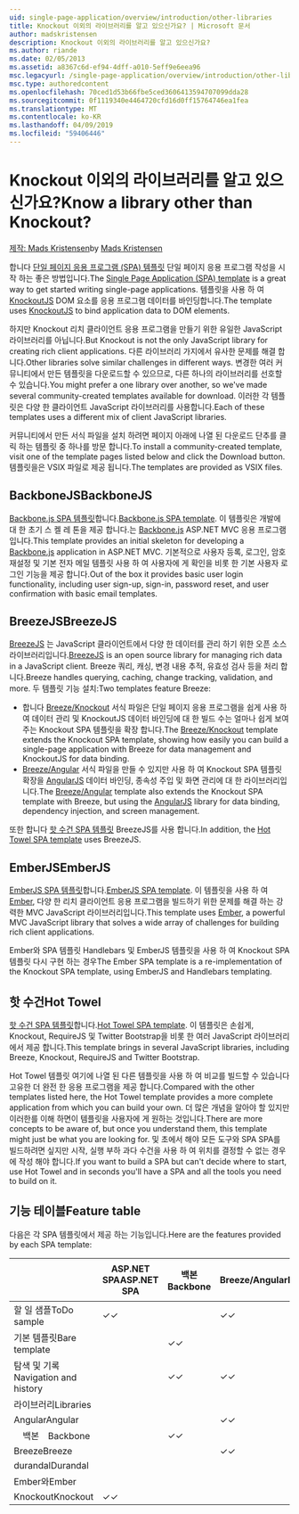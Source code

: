 ```yaml
---
uid: single-page-application/overview/introduction/other-libraries
title: Knockout 이외의 라이브러리를 알고 있으신가요? | Microsoft 문서
author: madskristensen
description: Knockout 이외의 라이브러리를 알고 있으신가요?
ms.author: riande
ms.date: 02/05/2013
ms.assetid: a8367c6d-ef94-4dff-a010-5eff9e6eea96
msc.legacyurl: /single-page-application/overview/introduction/other-libraries
msc.type: authoredcontent
ms.openlocfilehash: 70ced1d53b66fbe5ced3606413594707099dda28
ms.sourcegitcommit: 0f1119340e4464720cfd16d0ff15764746ea1fea
ms.translationtype: MT
ms.contentlocale: ko-KR
ms.lasthandoff: 04/09/2019
ms.locfileid: "59406446"
---
```

# <a name="know-a-library-other-than-knockout"></a><span data-ttu-id="cddb4-104">Knockout 이외의 라이브러리를 알고 있으신가요?</span><span class="sxs-lookup"><span data-stu-id="cddb4-104">Know a library other than Knockout?</span></span>

<span data-ttu-id="cddb4-105">[제작: Mads Kristensen](https://github.com/madskristensen)</span><span class="sxs-lookup"><span data-stu-id="cddb4-105">by [Mads Kristensen](https://github.com/madskristensen)</span></span>

<span data-ttu-id="cddb4-106">합니다 [단일 페이지 응용 프로그램 (SPA) 템플릿](knockoutjs-template.md) 단일 페이지 응용 프로그램 작성을 시작 하는 좋은 방법입니다.</span><span class="sxs-lookup"><span data-stu-id="cddb4-106">The [Single Page Application (SPA) template](knockoutjs-template.md) is a great way to get started writing single-page applications.</span></span> <span data-ttu-id="cddb4-107">템플릿을 사용 하 여 [KnockoutJS](http://knockoutjs.com/) DOM 요소를 응용 프로그램 데이터를 바인딩합니다.</span><span class="sxs-lookup"><span data-stu-id="cddb4-107">The template uses [KnockoutJS](http://knockoutjs.com/) to bind application data to DOM elements.</span></span>

<span data-ttu-id="cddb4-108">하지만 Knockout 리치 클라이언트 응용 프로그램을 만들기 위한 유일한 JavaScript 라이브러리를 아닙니다.</span><span class="sxs-lookup"><span data-stu-id="cddb4-108">But Knockout is not the only JavaScript library for creating rich client applications.</span></span> <span data-ttu-id="cddb4-109">다른 라이브러리 가지에서 유사한 문제를 해결 합니다.</span><span class="sxs-lookup"><span data-stu-id="cddb4-109">Other libraries solve similar challenges in different ways.</span></span> <span data-ttu-id="cddb4-110">변경한 여러 커뮤니티에서 만든 템플릿을 다운로드할 수 있으므로, 다른 하나의 라이브러리를 선호할 수 있습니다.</span><span class="sxs-lookup"><span data-stu-id="cddb4-110">You might prefer a one library over another, so we've made several community-created templates available for download.</span></span> <span data-ttu-id="cddb4-111">이러한 각 템플릿은 다양 한 클라이언트 JavaScript 라이브러리를 사용합니다.</span><span class="sxs-lookup"><span data-stu-id="cddb4-111">Each of these templates uses a different mix of client JavaScript libraries.</span></span>

<span data-ttu-id="cddb4-112">커뮤니티에서 만든 서식 파일을 설치 하려면 페이지 아래에 나열 된 다운로드 단추를 클릭 하는 템플릿 중 하나를 방문 합니다.</span><span class="sxs-lookup"><span data-stu-id="cddb4-112">To install a community-created template, visit one of the template pages listed below and click the Download button.</span></span> <span data-ttu-id="cddb4-113">템플릿을은 VSIX 파일로 제공 됩니다.</span><span class="sxs-lookup"><span data-stu-id="cddb4-113">The templates are provided as VSIX files.</span></span>

## <a name="backbonejs"></a><span data-ttu-id="cddb4-114">BackboneJS</span><span class="sxs-lookup"><span data-stu-id="cddb4-114">BackboneJS</span></span>

<span data-ttu-id="cddb4-115">[Backbone.js SPA 템플릿](../templates/backbonejs-template.md)합니다.</span><span class="sxs-lookup"><span data-stu-id="cddb4-115">[Backbone.js SPA template](../templates/backbonejs-template.md).</span></span> <span data-ttu-id="cddb4-116">이 템플릿은 개발에 대 한 초기 스 켈 레 톤을 제공 합니다.는 [Backbone.js](http://backbonejs.org/) ASP.NET MVC 응용 프로그램입니다.</span><span class="sxs-lookup"><span data-stu-id="cddb4-116">This template provides an initial skeleton for developing a [Backbone.js](http://backbonejs.org/) application in ASP.NET MVC.</span></span> <span data-ttu-id="cddb4-117">기본적으로 사용자 등록, 로그인, 암호 재설정 및 기본 전자 메일 템플릿 사용 하 여 사용자에 게 확인을 비롯 한 기본 사용자 로그인 기능을 제공 합니다.</span><span class="sxs-lookup"><span data-stu-id="cddb4-117">Out of the box it provides basic user login functionality, including user sign-up, sign-in, password reset, and user confirmation with basic email templates.</span></span>

## <a name="breezejs"></a><span data-ttu-id="cddb4-118">BreezeJS</span><span class="sxs-lookup"><span data-stu-id="cddb4-118">BreezeJS</span></span>

<span data-ttu-id="cddb4-119">[BreezeJS](http://www.breezejs.com/?utm_source=ms-spa) 는 JavaScript 클라이언트에서 다양 한 데이터를 관리 하기 위한 오픈 소스 라이브러리입니다.</span><span class="sxs-lookup"><span data-stu-id="cddb4-119">[BreezeJS](http://www.breezejs.com/?utm_source=ms-spa) is an open source library for managing rich data in a JavaScript client.</span></span> <span data-ttu-id="cddb4-120">Breeze 쿼리, 캐싱, 변경 내용 추적, 유효성 검사 등을 처리 합니다.</span><span class="sxs-lookup"><span data-stu-id="cddb4-120">Breeze handles querying, caching, change tracking, validation, and more.</span></span> <span data-ttu-id="cddb4-121">두 템플릿 기능 설치:</span><span class="sxs-lookup"><span data-stu-id="cddb4-121">Two templates feature Breeze:</span></span>

- <span data-ttu-id="cddb4-122">합니다 [Breeze/Knockout](../templates/breezeknockout-template.md) 서식 파일은 단일 페이지 응용 프로그램을 쉽게 사용 하 여 데이터 관리 및 KnockoutJS 데이터 바인딩에 대 한 빌드 수는 얼마나 쉽게 보여 주는 Knockout SPA 템플릿을 확장 합니다.</span><span class="sxs-lookup"><span data-stu-id="cddb4-122">The [Breeze/Knockout](../templates/breezeknockout-template.md) template extends the Knockout SPA template, showing how easily you can build a single-page application with Breeze for data management and KnockoutJS for data binding.</span></span>
- <span data-ttu-id="cddb4-123">[Breeze/Angular](../templates/breezeangular-template.md) 서식 파일을 만들 수 있지만 사용 하 여 Knockout SPA 템플릿 확장을 [AngularJS](http://angularjs.org) 데이터 바인딩, 종속성 주입 및 화면 관리에 대 한 라이브러리입니다.</span><span class="sxs-lookup"><span data-stu-id="cddb4-123">The [Breeze/Angular](../templates/breezeangular-template.md) template also extends the Knockout SPA template with Breeze, but using the [AngularJS](http://angularjs.org) library for data binding, dependency injection, and screen management.</span></span>

<span data-ttu-id="cddb4-124">또한 합니다 [핫 수건 SPA 템플릿](../templates/hottowel-template.md) BreezeJS를 사용 합니다.</span><span class="sxs-lookup"><span data-stu-id="cddb4-124">In addition, the [Hot Towel SPA template](../templates/hottowel-template.md) uses BreezeJS.</span></span>

## <a name="emberjs"></a><span data-ttu-id="cddb4-125">EmberJS</span><span class="sxs-lookup"><span data-stu-id="cddb4-125">EmberJS</span></span>

<span data-ttu-id="cddb4-126">[EmberJS SPA 템플릿](../templates/emberjs-template.md)합니다.</span><span class="sxs-lookup"><span data-stu-id="cddb4-126">[EmberJS SPA template](../templates/emberjs-template.md).</span></span> <span data-ttu-id="cddb4-127">이 템플릿을 사용 하 여 [Ember](http://emberjs.com/), 다양 한 리치 클라이언트 응용 프로그램을 빌드하기 위한 문제를 해결 하는 강력한 MVC JavaScript 라이브러리입니다.</span><span class="sxs-lookup"><span data-stu-id="cddb4-127">This template uses [Ember](http://emberjs.com/), a powerful MVC JavaScript library that solves a wide array of challenges for building rich client applications.</span></span>

<span data-ttu-id="cddb4-128">Ember와 SPA 템플릿 Handlebars 및 EmberJS 템플릿을 사용 하 여 Knockout SPA 템플릿 다시 구현 하는 경우</span><span class="sxs-lookup"><span data-stu-id="cddb4-128">The Ember SPA template is a re-implementation of the Knockout SPA template, using EmberJS and Handlebars templating.</span></span>

## <a name="hot-towel"></a><span data-ttu-id="cddb4-129">핫 수건</span><span class="sxs-lookup"><span data-stu-id="cddb4-129">Hot Towel</span></span>

<span data-ttu-id="cddb4-130">[핫 수건 SPA 템플릿](../templates/hottowel-template.md)합니다.</span><span class="sxs-lookup"><span data-stu-id="cddb4-130">[Hot Towel SPA template](../templates/hottowel-template.md).</span></span> <span data-ttu-id="cddb4-131">이 템플릿은 손쉽게, Knockout, RequireJS 및 Twitter Bootstrap을 비롯 한 여러 JavaScript 라이브러리에서 제공 합니다.</span><span class="sxs-lookup"><span data-stu-id="cddb4-131">This template brings in several JavaScript libraries, including Breeze, Knockout, RequireJS and Twitter Bootstrap.</span></span>

<span data-ttu-id="cddb4-132">Hot Towel 템플릿 여기에 나열 된 다른 템플릿을 사용 하 여 비교를 빌드할 수 있습니다 고유한 더 완전 한 응용 프로그램을 제공 합니다.</span><span class="sxs-lookup"><span data-stu-id="cddb4-132">Compared with the other templates listed here, the Hot Towel template provides a more complete application from which you can build your own.</span></span> <span data-ttu-id="cddb4-133">더 많은 개념을 알아야 할 있지만 이러한를 이해 하면이 템플릿을 사용자에 게 원하는 것입니다.</span><span class="sxs-lookup"><span data-stu-id="cddb4-133">There are more concepts to be aware of, but once you understand them, this template might just be what you are looking for.</span></span> <span data-ttu-id="cddb4-134">및 초에서 해야 모든 도구와 SPA SPA를 빌드하려면 싶지만 시작, 실행 부하 과다 수건을 사용 하 여 위치를 결정할 수 없는 경우에 작성 해야 합니다.</span><span class="sxs-lookup"><span data-stu-id="cddb4-134">If you want to build a SPA but can't decide where to start, use Hot Towel and in seconds you'll have a SPA and all the tools you need to build on it.</span></span>

## <a name="feature-table"></a><span data-ttu-id="cddb4-135">기능 테이블</span><span class="sxs-lookup"><span data-stu-id="cddb4-135">Feature table</span></span>

<span data-ttu-id="cddb4-136">다음은 각 SPA 템플릿에서 제공 하는 기능입니다.</span><span class="sxs-lookup"><span data-stu-id="cddb4-136">Here are the features provided by each SPA template:</span></span>


|                        | <span data-ttu-id="cddb4-137">ASP.NET SPA</span><span class="sxs-lookup"><span data-stu-id="cddb4-137">ASP.NET SPA</span></span> | <span data-ttu-id="cddb4-138">백본</span><span class="sxs-lookup"><span data-stu-id="cddb4-138">Backbone</span></span> | <span data-ttu-id="cddb4-139">Breeze/Angular</span><span class="sxs-lookup"><span data-stu-id="cddb4-139">Breeze/Angular</span></span> | <span data-ttu-id="cddb4-140">Breeze/KO</span><span class="sxs-lookup"><span data-stu-id="cddb4-140">Breeze/KO</span></span> |  <span data-ttu-id="cddb4-141">Ember와</span><span class="sxs-lookup"><span data-stu-id="cddb4-141">Ember</span></span>   | <span data-ttu-id="cddb4-142">핫 수건</span><span class="sxs-lookup"><span data-stu-id="cddb4-142">Hot Towel</span></span> |
|------------------------|-------------|----------|----------------|-----------|----------|-----------|
|      <span data-ttu-id="cddb4-143">할 일 샘플</span><span class="sxs-lookup"><span data-stu-id="cddb4-143">ToDo sample</span></span>       |  <span data-ttu-id="cddb4-144">&#10003;</span><span class="sxs-lookup"><span data-stu-id="cddb4-144">&#10003;</span></span>   |          |    <span data-ttu-id="cddb4-145">&#10003;</span><span class="sxs-lookup"><span data-stu-id="cddb4-145">&#10003;</span></span>    | <span data-ttu-id="cddb4-146">&#10003;</span><span class="sxs-lookup"><span data-stu-id="cddb4-146">&#10003;</span></span>  | <span data-ttu-id="cddb4-147">&#10003;</span><span class="sxs-lookup"><span data-stu-id="cddb4-147">&#10003;</span></span> |           |
|     <span data-ttu-id="cddb4-148">기본 템플릿</span><span class="sxs-lookup"><span data-stu-id="cddb4-148">Bare template</span></span>      |             | <span data-ttu-id="cddb4-149">&#10003;</span><span class="sxs-lookup"><span data-stu-id="cddb4-149">&#10003;</span></span> |                |           |          | <span data-ttu-id="cddb4-150">&#10003;</span><span class="sxs-lookup"><span data-stu-id="cddb4-150">&#10003;</span></span>  |
| <span data-ttu-id="cddb4-151">탐색 및 기록</span><span class="sxs-lookup"><span data-stu-id="cddb4-151">Navigation and history</span></span> |             | <span data-ttu-id="cddb4-152">&#10003;</span><span class="sxs-lookup"><span data-stu-id="cddb4-152">&#10003;</span></span> |    <span data-ttu-id="cddb4-153">&#10003;</span><span class="sxs-lookup"><span data-stu-id="cddb4-153">&#10003;</span></span>    |           | <span data-ttu-id="cddb4-154">&#10003;</span><span class="sxs-lookup"><span data-stu-id="cddb4-154">&#10003;</span></span> | <span data-ttu-id="cddb4-155">&#10003;</span><span class="sxs-lookup"><span data-stu-id="cddb4-155">&#10003;</span></span>  |
|        <span data-ttu-id="cddb4-156">라이브러리</span><span class="sxs-lookup"><span data-stu-id="cddb4-156">Libraries</span></span>       |             |          |                |           |          |           |
|        <span data-ttu-id="cddb4-157">Angular</span><span class="sxs-lookup"><span data-stu-id="cddb4-157">Angular</span></span>         |             |          |    <span data-ttu-id="cddb4-158">&#10003;</span><span class="sxs-lookup"><span data-stu-id="cddb4-158">&#10003;</span></span>    |           |          |           |
|    <span data-ttu-id="cddb4-159">&#8195;백본</span><span class="sxs-lookup"><span data-stu-id="cddb4-159">&#8195;Backbone</span></span>     |             | <span data-ttu-id="cddb4-160">&#10003;</span><span class="sxs-lookup"><span data-stu-id="cddb4-160">&#10003;</span></span> |                |           |          |           |
|         <span data-ttu-id="cddb4-161">Breeze</span><span class="sxs-lookup"><span data-stu-id="cddb4-161">Breeze</span></span>         |             |          |    <span data-ttu-id="cddb4-162">&#10003;</span><span class="sxs-lookup"><span data-stu-id="cddb4-162">&#10003;</span></span>    | <span data-ttu-id="cddb4-163">&#10003;</span><span class="sxs-lookup"><span data-stu-id="cddb4-163">&#10003;</span></span>  |          | <span data-ttu-id="cddb4-164">&#10003;</span><span class="sxs-lookup"><span data-stu-id="cddb4-164">&#10003;</span></span>  |
|        <span data-ttu-id="cddb4-165">durandal</span><span class="sxs-lookup"><span data-stu-id="cddb4-165">Durandal</span></span>        |             |          |                |           |          | <span data-ttu-id="cddb4-166">&#10003;</span><span class="sxs-lookup"><span data-stu-id="cddb4-166">&#10003;</span></span>  |
|         <span data-ttu-id="cddb4-167">Ember와</span><span class="sxs-lookup"><span data-stu-id="cddb4-167">Ember</span></span>          |             |          |                |           | <span data-ttu-id="cddb4-168">&#10003;</span><span class="sxs-lookup"><span data-stu-id="cddb4-168">&#10003;</span></span> |           |
|        <span data-ttu-id="cddb4-169">Knockout</span><span class="sxs-lookup"><span data-stu-id="cddb4-169">Knockout</span></span>        |  <span data-ttu-id="cddb4-170">&#10003;</span><span class="sxs-lookup"><span data-stu-id="cddb4-170">&#10003;</span></span>   |          |                | <span data-ttu-id="cddb4-171">&#10003;</span><span class="sxs-lookup"><span data-stu-id="cddb4-171">&#10003;</span></span>  |          | <span data-ttu-id="cddb4-172">&#10003;</span><span class="sxs-lookup"><span data-stu-id="cddb4-172">&#10003;</span></span>  |

